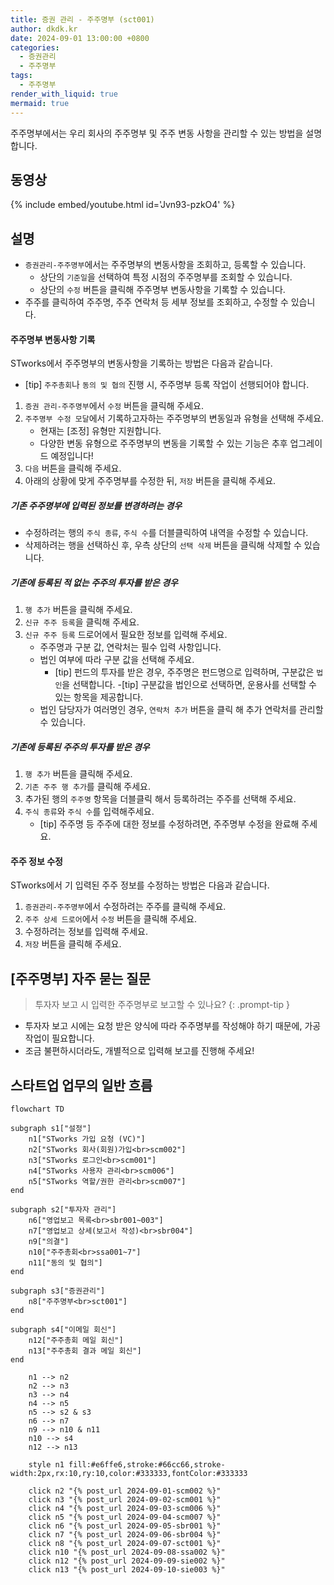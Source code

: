 ```yaml
---
title: 증권 관리 - 주주명부 (sct001)
author: dkdk.kr
date: 2024-09-01 13:00:00 +0800
categories:
  - 증권관리
  - 주주명부
tags:
  - 주주명부
render_with_liquid: true
mermaid: true
---
```


주주명부에서는 우리 회사의 주주명부 및 주주 변동 사항을 관리할 수 있는 방법을 설명합니다.

## 동영상

{% include embed/youtube.html id='Jvn93-pzkO4' %}

## 설명
- `증권관리-주주명부`에서는 주주명부의 변동사항을 조회하고, 등록할 수 있습니다.
	- 상단의 `기준일`을 선택하여 특정 시점의 주주명부를 조회할 수 있습니다.
	- 상단의 `수정` 버튼을 클릭해 주주명부 변동사항을 기록할 수 있습니다.
- 주주를 클릭하여 주주명, 주주 연락처 등 세부 정보를 조회하고, 수정할 수 있습니다.

#### 주주명부 변동사항 기록

STworks에서 주주명부의 변동사항을 기록하는 방법은 다음과 같습니다.
- [tip] `주주총회`나 `동의 및 협의` 진행 시, 주주명부 등록 작업이 선행되어야 합니다.

1. `증권 관리-주주명부`에서 `수정` 버튼을 클릭해 주세요.
2. `주주명부 수정 모달`에서 기록하고자하는 주주명부의 변동일과 유형을 선택해 주세요.
	- 현재는 [조정] 유형만 지원합니다.
	- 다양한 변동 유형으로 주주명부의 변동을 기록할 수 있는 기능은 추후 업그레이드 예정입니다!
3. `다음` 버튼을 클릭해 주세요.
4. 아래의 상황에 맞게 주주명부를 수정한 뒤, `저장` 버튼을 클릭해 주세요.

##### 기존 주주명부에 입력된 정보를 변경하려는 경우
- 수정하려는 행의 `주식 종류`, `주식 수`를 더블클릭하여 내역을 수정할 수 있습니다.
-  삭제하려는 행을 선택하신 후, 우측 상단의 `선택 삭제` 버튼을 클릭해 삭제할 수 있습니다.

##### 기존에 등록된 적 없는 주주의 투자를 받은 경우
1. `행 추가` 버튼을 클릭해 주세요.
2. `신규 주주 등록`을 클릭해 주세요.
3. `신규 주주 등록` 드로어에서 필요한 정보를 입력해 주세요.
	- 주주명과 구분 값, 연락처는 필수 입력 사항입니다.
	- 법인 여부에 따라 구분 값을 선택해 주세요.
		- [tip] 펀드의 투자를 받은 경우, 주주명은 펀드명으로 입력하며, 구분값은 `법인`을 선택합니다.
			-[tip] 구분값을 법인으로 선택하면, 운용사를 선택할 수 있는 항목을 제공합니다.
	- 법인 담당자가 여러명인 경우, `연락처 추가` 버튼을 클릭 해 추가 연락처를 관리할 수 있습니다.

##### 기존에 등록된 주주의 투자를 받은 경우
1. `행 추가` 버튼을 클릭해 주세요.
2. `기존 주주 행 추가`를 클릭해 주세요.
3. 추가된 행의 `주주명` 항목을 더블클릭 해서 등록하려는 주주를 선택해 주세요.
4. `주식 종류`와 `주식 수`를 입력해주세요.
	- [tip] 주주명 등 주주에 대한 정보를 수정하려면, 주주명부 수정을 완료해 주세요.

#### 주주 정보 수정
STworks에서 기 입력된 주주 정보를 수정하는 방법은 다음과 같습니다.

1. `증권관리-주주명부`에서 수정하려는 주주를 클릭해 주세요.
2. `주주 상세 드로어`에서 `수정` 버튼을 클릭해 주세요.
3. 수정하려는 정보를 입력해 주세요.
4. `저장` 버튼을 클릭해 주세요.

## [주주명부] 자주 묻는 질문

> 투자자 보고 시 입력한 주주명부로 보고할 수 있나요?
{: .prompt-tip }
- 투자자 보고 시에는 요청 받은 양식에 따라 주주명부를 작성해야 하기 때문에, 가공 작업이 필요합니다.
- 조금 불편하시더라도, 개별적으로 입력해 보고를 진행해 주세요!

## 스타트업 업무의 일반 흐름


```mermaid
flowchart TD

subgraph s1["설정"]
    n1["STworks 가입 요청 (VC)"]
    n2["STworks 회사(회원)가입<br>scm002"]
    n3["STworks 로그인<br>scm001"]
    n4["STworks 사용자 관리<br>scm006"]
    n5["STworks 역할/권한 관리<br>scm007"]
end

subgraph s2["투자자 관리"]
    n6["영업보고 목록<br>sbr001~003"]
    n7["영업보고 상세(보고서 작성)<br>sbr004"]
    n9["의결"]
    n10["주주총회<br>ssa001~7"]
    n11["동의 및 협의"]
end

subgraph s3["증권관리"]
    n8["주주명부<br>sct001"]
end
  
subgraph s4["이메일 회신"]
    n12["주주총회 메일 회신"]
    n13["주주총회 결과 메일 회신"]
end

    n1 --> n2
    n2 --> n3
    n3 --> n4
    n4 --> n5
    n5 --> s2 & s3
    n6 --> n7
    n9 --> n10 & n11
    n10 --> s4
    n12 --> n13

    style n1 fill:#e6ffe6,stroke:#66cc66,stroke-width:2px,rx:10,ry:10,color:#333333,fontColor:#333333

    click n2 "{% post_url 2024-09-01-scm002 %}"
    click n3 "{% post_url 2024-09-02-scm001 %}"
    click n4 "{% post_url 2024-09-03-scm006 %}"
    click n5 "{% post_url 2024-09-04-scm007 %}"
    click n6 "{% post_url 2024-09-05-sbr001 %}"
    click n7 "{% post_url 2024-09-06-sbr004 %}"
    click n8 "{% post_url 2024-09-07-sct001 %}"
    click n10 "{% post_url 2024-09-08-ssa002 %}"
    click n12 "{% post_url 2024-09-09-sie002 %}"
    click n13 "{% post_url 2024-09-10-sie003 %}"
```
```
